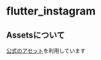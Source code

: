 # flutter_instagram

## Assetsについて

[公式のアセット](https://en.facebookbrand.com/instagram/assets/instagram?audience=instagram-landing)を利用しています
